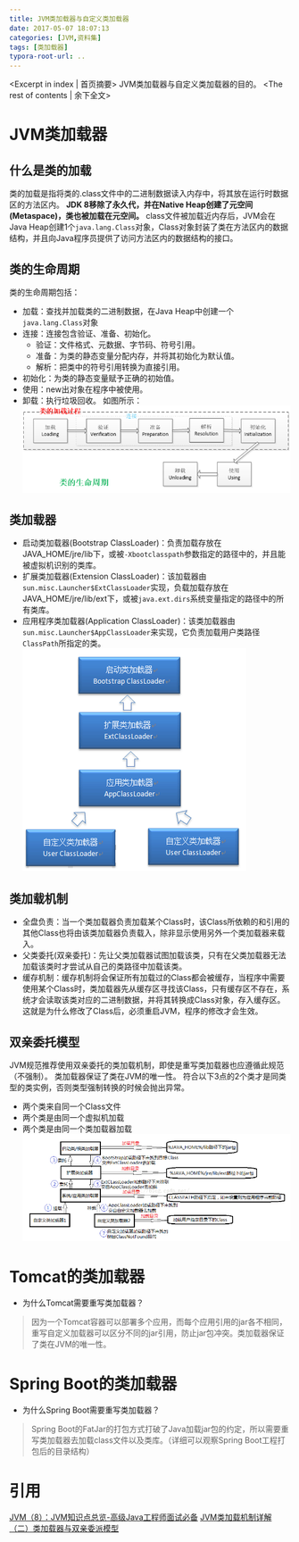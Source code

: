 ```yaml
---
title: JVM类加载器与自定义类加载器
date: 2017-05-07 18:07:13
categories: [JVM,资料集]
tags: [类加载器]
typora-root-url: ..
---
```

<Excerpt in index | 首页摘要>
JVM类加载器与自定义类加载器的目的。<!-- more -->
<The rest of contents | 余下全文>
# JVM类加载器
## 什么是类的加载
类的加载是指将类的.class文件中的二进制数据读入内存中，将其放在运行时数据区的方法区内。
**JDK 8移除了永久代，并在Native Heap创建了元空间(Metaspace)，类也被加载在元空间。**
class文件被加载近内存后，JVM会在Java Heap创建1个`java.lang.Class`对象，Class对象封装了类在方法区内的数据结构，并且向Java程序员提供了访问方法区内的数据结构的接口。
## 类的生命周期
类的生命周期包括：
- 加载：查找并加载类的二进制数据，在Java Heap中创建一个`java.lang.Class`对象
- 连接：连接包含验证、准备、初始化。
    * 验证：文件格式、元数据、字节码、符号引用。
    * 准备：为类的静态变量分配内存，并将其初始化为默认值。
    * 解析：把类中的符号引用转换为直接引用。
- 初始化：为类的静态变量赋予正确的初始值。
- 使用：new出对象在程序中被使用。
- 卸载：执行垃圾回收。
  如图所示：
  ![类的生命周期](/resources/img/jvm/类的生命周期.png)

## 类加载器
- 启动类加载器(Bootstrap ClassLoader)：负责加载存放在JAVA_HOME/jre/lib下，或被`-Xbootclasspath`参数指定的路径中的，并且能被虚拟机识别的类库。
- 扩展类加载器(Extension ClassLoader)：该加载器由`sun.misc.Launcher$ExtClassLoader`实现，负载加载存放在JAVA_HOME/jre/lib/ext下，或被`java.ext.dirs`系统变量指定的路径中的所有类库。
- 应用程序类加载器(Application ClassLoader)：该类加载器由`sun.misc.Launcher$AppClassLoader`来实现，它负责加载用户类路径`ClassPath`所指定的类。
  ![类加载器](/resources/img/jvm/类加载器.png)

## 类加载机制
- 全盘负责：当一个类加载器负责加载某个Class时，该Class所依赖的和引用的其他Class也将由该类加载器负责载入，除非显示使用另外一个类加载器来载入。
- 父类委托(双亲委托)：先让父类加载器试图加载该类，只有在父类加载器无法加载该类时才尝试从自己的类路径中加载该类。
- 缓存机制：缓存机制将会保证所有加载过的Class都会被缓存，当程序中需要使用某个Class时，类加载器先从缓存区寻找该Class，只有缓存区不存在，系统才会读取该类对应的二进制数据，并将其转换成Class对象，存入缓存区。这就是为什么修改了Class后，必须重启JVM，程序的修改才会生效。

## 双亲委托模型
JVM规范推荐使用双亲委托的类加载机制，即使是重写类加载器也应遵循此规范（不强制）。
类加载器保证了类在JVM的唯一性。
符合以下3点的2个类才是同类型的类实例，否则类型强制转换的时候会抛出异常。
- 两个类来自同一个Class文件
- 两个类是由同一个虚拟机加载
- 两个类是由同一个类加载器加载
  ![双亲委派加载机制](/resources/img/jvm/双亲委派加载机制.png)

# Tomcat的类加载器
- 为什么Tomcat需要重写类加载器？
> 因为一个Tomcat容器可以部署多个应用，而每个应用引用的jar各不相同，重写自定义加载器可以区分不同的jar引用，防止jar包冲突。类加载器保证了类在JVM的唯一性。



# Spring Boot的类加载器
- 为什么Spring Boot需要重写类加载器？
> Spring Boot的FatJar的打包方式打破了Java加载jar包的约定，所以需要重写类加载器去加载class文件以及类库。（详细可以观察Spring Boot工程打包后的目录结构）

# 引用
[JVM（8）：JVM知识点总览-高级Java工程师面试必备](http://www.importnew.com/23792.html)
[JVM类加载机制详解（二）类加载器与双亲委派模型](http://blog.csdn.net/zhangliangzi/article/details/51338291)

